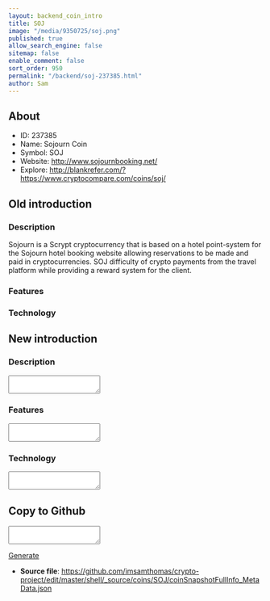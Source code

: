 ```yaml
---
layout: backend_coin_intro
title: SOJ
image: "/media/9350725/soj.png"
published: true
allow_search_engine: false
sitemap: false
enable_comment: false
sort_order: 950
permalink: "/backend/soj-237385.html"
author: Sam
---
```


## About

- ID: 237385
- Name: Sojourn Coin
- Symbol: SOJ
- Website: http://www.sojournbooking.net/
- Explore: http://blankrefer.com/?https://www.cryptocompare.com/coins/soj/


## Old introduction

### Description

<p>Sojourn is a Scrypt cryptocurrency that is based on a hotel point-system for the Sojourn hotel booking website allowing reservations to be made and paid in cryptocurrencies. SOJ <span>difficulty of crypto payments from the travel platform while providing a reward system for the client.</span></p>

### Features


### Technology




## New introduction


### Description
<textarea id="meta_description" name="description"></textarea>

### Features
<textarea id="meta_features" name="features"></textarea>

### Technology
<textarea id="meta_technology" name="technology"></textarea>


## Copy to Github

<textarea id="coinsnapshotfullinfo_metadata"></textarea>

<a href="#gen" onclick="generateMetaDatJson()">Generate</a>

- **Source file**: <a href="https://github.com/imsamthomas/crypto-project/edit/master/shell/_source/coins/SOJ/coinSnapshotFullInfo_MetaData.json">https://github.com/imsamthomas/crypto-project/edit/master/shell/_source/coins/SOJ/coinSnapshotFullInfo_MetaData.json</a>

